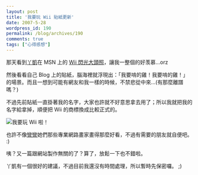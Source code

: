 ```yaml
---
layout: post
title: '我要玩 Wii 貼紙更新'
date: 2007-5-28
wordpress_id: 190
permalink: /blog/archives/190
comments: true
tags: ["心得感想"]
---
```


那天看到[丫凱](http://blog.darkhero.net/)在 MSN 上的 [Wii 閃光大頭照](http://blog.sina.com.tw/jasonforce/article.php?pbgid=12054&entryid=454603)，讓我一整個的好羡慕...orz

然後看看自己 Blog 上的貼紙，腦海裡就浮現出：「我要啃的雞！我要啃的雞！」的場景。而且一想到可能有網友和我一樣的時候，不禁悲從中來...(有那麼離譜嗎？)

不過先前貼紙一直掛著我的名字，大家也許就不好意思拿去用了；所以我就把我的名字給拿掉，順便把 Wii 的商標換成比較正式的。

![我要玩 Wii 啦！](/resources/iwantwii.gif)

也許不像[彎彎](http://www.wretch.cc/blog/cwwany)她們那些專業網路畫家畫得那麼好看，不過有需要的朋友就自便吧。 :)

咦？又一篇跟網站製作無關的了？算了，放鬆一下也不錯啦。

丫凱有一個很好的建議，不過目前我還沒有時間處理，所以暫時先保密囉。 ;)
